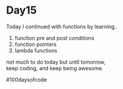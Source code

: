 # Day15
Today I continued with functions by learning..  
1. function pre and post conditions  
2. function pointers  
3. lambda functions  

not much to do today but until tomorrow,  
keep coding, and keep being awesome.  

#100daysofcode
